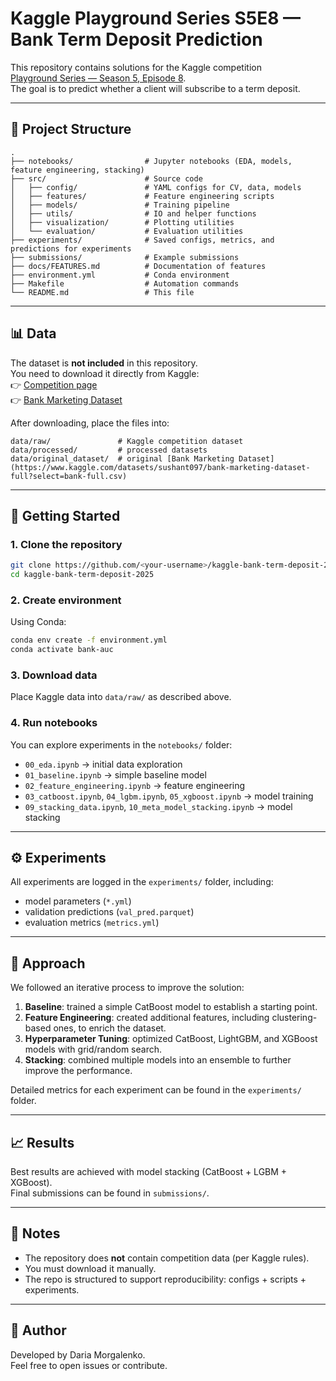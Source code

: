 # Kaggle Playground Series S5E8 — Bank Term Deposit Prediction

This repository contains solutions for the Kaggle competition  
[Playground Series — Season 5, Episode 8](https://www.kaggle.com/competitions/playground-series-s5e8/leaderboard#).  
The goal is to predict whether a client will subscribe to a term deposit.

---

## 📌 Project Structure

```
.
├── notebooks/                # Jupyter notebooks (EDA, models, feature engineering, stacking)
├── src/                      # Source code
│   ├── config/               # YAML configs for CV, data, models
│   ├── features/             # Feature engineering scripts
│   ├── models/               # Training pipeline
│   ├── utils/                # IO and helper functions
│   ├── visualization/        # Plotting utilities
│   └── evaluation/           # Evaluation utilities
├── experiments/              # Saved configs, metrics, and predictions for experiments
├── submissions/              # Example submissions
├── docs/FEATURES.md          # Documentation of features
├── environment.yml           # Conda environment
├── Makefile                  # Automation commands
└── README.md                 # This file
```

---

## 📊 Data

The dataset is **not included** in this repository.  
You need to download it directly from Kaggle:  
👉 [Competition page](https://www.kaggle.com/competitions/playground-series-s5e8/data)  
👉 [Bank Marketing Dataset](https://www.kaggle.com/datasets/sushant097/bank-marketing-dataset-full?select=bank-full.csv)

After downloading, place the files into:

```
data/raw/               # Kaggle competition dataset
data/processed/         # processed datasets
data/original_dataset/  # original [Bank Marketing Dataset](https://www.kaggle.com/datasets/sushant097/bank-marketing-dataset-full?select=bank-full.csv)
```

---

## 🚀 Getting Started

### 1. Clone the repository
```bash
git clone https://github.com/<your-username>/kaggle-bank-term-deposit-2025.git
cd kaggle-bank-term-deposit-2025
```

### 2. Create environment
Using Conda:
```bash
conda env create -f environment.yml
conda activate bank-auc
```

### 3. Download data
Place Kaggle data into `data/raw/` as described above.

### 4. Run notebooks
You can explore experiments in the `notebooks/` folder:
- `00_eda.ipynb` → initial data exploration
- `01_baseline.ipynb` → simple baseline model
- `02_feature_engineering.ipynb` → feature engineering
- `03_catboost.ipynb`, `04_lgbm.ipynb`, `05_xgboost.ipynb` → model training
- `09_stacking_data.ipynb`, `10_meta_model_stacking.ipynb` → model stacking

---

## ⚙️ Experiments

All experiments are logged in the `experiments/` folder, including:
- model parameters (`*.yml`)
- validation predictions (`val_pred.parquet`)
- evaluation metrics (`metrics.yml`)

---

## 🔬 Approach

We followed an iterative process to improve the solution:

1. **Baseline**: trained a simple CatBoost model to establish a starting point.  
2. **Feature Engineering**: created additional features, including clustering-based ones, to enrich the dataset.  
3. **Hyperparameter Tuning**: optimized CatBoost, LightGBM, and XGBoost models with grid/random search.  
4. **Stacking**: combined multiple models into an ensemble to further improve the performance.  

Detailed metrics for each experiment can be found in the `experiments/` folder.

---

## 📈 Results

Best results are achieved with model stacking (CatBoost + LGBM + XGBoost).  
Final submissions can be found in `submissions/`.

---

## 📌 Notes

- The repository does **not** contain competition data (per Kaggle rules).  
- You must download it manually.  
- The repo is structured to support reproducibility: configs + scripts + experiments.

---

## 👤 Author

Developed by Daria Morgalenko.  
Feel free to open issues or contribute.
